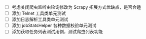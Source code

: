 - [ ] 考虑关闭爬虫监听由轮询修改为 Scrapy 拓展方式优缺点，是否合适
- [ ] 添加 Telnet 工具类单元测试
- [ ] 添加日志解析工具类单元测试
- [ ] 添加 jobStatsHelper 各种数据校验单元测试
- [ ] 添加获取任务列表测试用例，测试爬虫列表功能